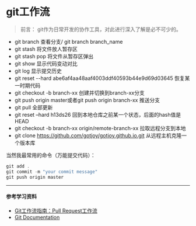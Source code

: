 # git工作流

> 前言： git作为日常开发的协作工具，对此进行深入了解是必不可少的。

- git branch 查看分支/ git branch branch_name
- git stash 将文件放人暂存区
- git stash pop 将文件从暂存区弹出
- git show 显示代码变动对比
- git log 显示提交历史
- git reset --hard abe6af4aa48aaf4003ddf40593b44e9d69d03645 恢复某一时期代码
- git checkout -b branch-xx 创建并切换到branch-xx分支
- git push origin master或者git push origin branch-xx 推送分支
- git pull 全部更新
- git reset –hard h13ds26 回到本地仓库之前某一个状态，后面的hash值是HEAD
- git checkout -b branch-xx origin/remote-branch-xx 拉取远程分支到本地
- git clone https://github.com/gotjoy/gotjoy.github.io.git 从远程主机克隆一个版本库

当然我最常用的命令（万能提交代码）：

```javascript
git add .
git commit -m "your commit message"
git push origin master
```

---

#### 参考学习资料

- [Git工作流指南：Pull Request工作流](http://blog.jobbole.com/76854/)
- [Git Documentation](https://git-scm.com/doc)